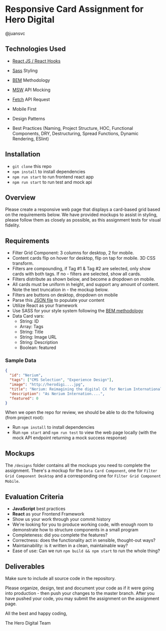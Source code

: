 # Responsive Card Assignment for Hero Digital

@juansvc

## Technologies Used

- [React JS / React Hooks](https://reactjs.org/)
- [Sass](https://sass-lang.com) Styling
- [BEM](https://getbem.com) Methodology
- [MSW](https://mswjs.io) API Mocking
- [Fetch](https://developer.mozilla.org/es/docs/Web/API/Fetch_API/Using_Fetch) API Request

- Mobile First
- Design Patterns
- Best Practices (Naming, Project Structure, HOC, Functional Components, DRY, Destructuring, Spread Functions, Dynamic Rendering, ESlint)

## Installation

- `git clone` this repo
- `npm install` to install dependencies
- `npm run start` to run frontend react app
- `npm run start` to run test and mock api

## Overview

Please create a responsive web page that displays a card-based grid based on the requirements below. We have provided mockups to assist in styling, please follow them as closely as possible, as this assignment tests for visual fidelity.

## Requirements

- Filter Grid Component: 3 columns for desktop, 2 for mobile.
- Content cards flip on hover for desktop, flip on tap for mobile. 3D CSS transform.
- Filters are compounding, if Tag #1 & Tag #2 are selected, only show cards with both tags. If no - filters are selected, show all cards.
- Filters distribute as shown below, and become a dropdown on mobile.
- All cards must be uniform in height, and support any amount of content. Note the text truncation in - the mockup below.
- Filters are buttons on desktop, dropdown on mobile
- Parse this [JSON file](https://s3-us-west-1.amazonaws.com/hero-engineering-public/interview/fe-code-challenge.json) to populate your content
- Utilize React as your framework
- Use SASS for your style system following the [BEM methodology](http://getbem.com/introduction/)
- Data Card vars:
  - String: ID
  - Array: Tags
  - String: Title
  - String: Image URL
  - String: Description
  - Boolean: featured

### Sample Data

```json
{
  "id": "Nerium",
  "tags": ["CMS Selection", "Experience Design"],
  "image": "http://herodigi....jpg",
  "title": "Nerium: Reimagining the digital CX for Nerium International",
  "description": "As Nerium Internation....",
  "featured": 0
}
```

When we open the repo for review, we should be able to do the following (from project root):

- Run `npm install` to install dependencies
- Run `npm start` and `npm run test` to view the web page locally (with the mock API endpoint returning a mock success response)

## Mockups

The `/designs` folder contains all the mockups you need to complete the assignment. There's a mockup for the `Data Card Component`, one for `Filter Grid Component Desktop` and a corresponding one for `Filter Grid Component Mobile`.

## Evaluation Criteria

- **JavaScript** best practices
- **React** as your Frontend Framework
- Show us your work through your commit history
- We're looking for you to produce working code, with enough room to demonstrate how to structure components in a small program
- Completeness: did you complete the features?
- Correctness: does the functionality act in sensible, thought-out ways?
- Maintainability: is it written in a clean, maintainable way?
- Ease of use: Can we run `npm build && npm start` to run the whole thing?

## Deliverables

Make sure to include all source code in the repository.

Please organize, design, test and document your code as if it were going into production - then push your changes to the master branch. After you have pushed your code, you may submit the assignment on the assignment page.

All the best and happy coding,

The Hero Digital Team

